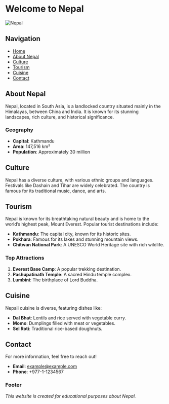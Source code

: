 # Welcome to Nepal

![Nepal](https://upload.wikimedia.org/wikipedia/commons/2/28/Flag_of_Nepal.svg)

## Navigation
- [Home](#welcome-to-nepal)
- [About Nepal](#about-nepal)
- [Culture](#culture)
- [Tourism](#tourism)
- [Cuisine](#cuisine)
- [Contact](#contact)

## About Nepal
Nepal, located in South Asia, is a landlocked country situated mainly in the Himalayas, between China and India. It is known for its stunning landscapes, rich culture, and historical significance.

### Geography
- **Capital**: Kathmandu
- **Area**: 147,516 km²
- **Population**: Approximately 30 million

## Culture
Nepal has a diverse culture, with various ethnic groups and languages. Festivals like Dashain and Tihar are widely celebrated. The country is famous for its traditional music, dance, and arts.

## Tourism
Nepal is known for its breathtaking natural beauty and is home to the world’s highest peak, Mount Everest. Popular tourist destinations include:
- **Kathmandu**: The capital city, known for its historic sites.
- **Pokhara**: Famous for its lakes and stunning mountain views.
- **Chitwan National Park**: A UNESCO World Heritage site with rich wildlife.

### Top Attractions
1. **Everest Base Camp**: A popular trekking destination.
2. **Pashupatinath Temple**: A sacred Hindu temple complex.
3. **Lumbini**: The birthplace of Lord Buddha.

## Cuisine
Nepali cuisine is diverse, featuring dishes like:
- **Dal Bhat**: Lentils and rice served with vegetable curry.
- **Momo**: Dumplings filled with meat or vegetables.
- **Sel Roti**: Traditional rice-based doughnuts.

## Contact
For more information, feel free to reach out!

- **Email**: example@example.com
- **Phone**: +977-1-1234567

### Footer
*This website is created for educational purposes about Nepal.*
